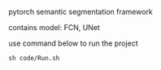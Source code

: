 pytorch semantic segmentation framework

contains model: FCN, UNet

use command below to run the project

```
sh code/Run.sh
```

